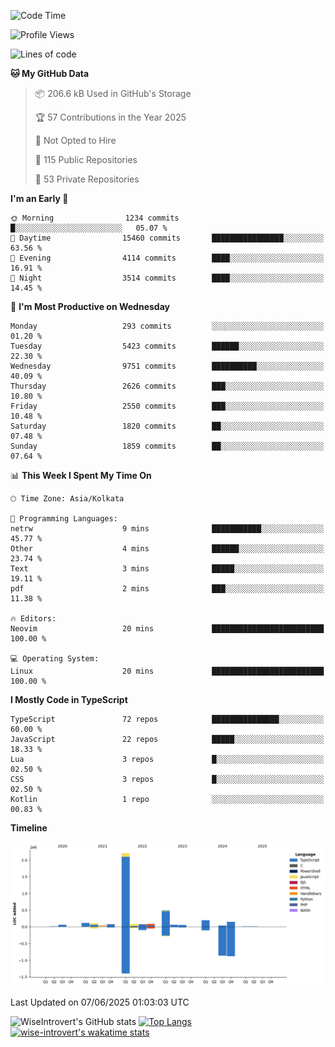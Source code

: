 <!--START_SECTION:waka-->
![Code Time](http://img.shields.io/badge/Code%20Time-2%2C341%20hrs%203%20mins-blue)

![Profile Views](http://img.shields.io/badge/Profile%20Views-0-blue)

![Lines of code](https://img.shields.io/badge/From%20Hello%20World%20I%27ve%20Written-3.8%20million%20lines%20of%20code-blue)

**🐱 My GitHub Data** 

> 📦 206.6 kB Used in GitHub's Storage 
 > 
> 🏆 57 Contributions in the Year 2025
 > 
> 🚫 Not Opted to Hire
 > 
> 📜 115 Public Repositories 
 > 
> 🔑 53 Private Repositories 
 > 
**I'm an Early 🐤** 

```text
🌞 Morning                1234 commits        █░░░░░░░░░░░░░░░░░░░░░░░░   05.07 % 
🌆 Daytime                15460 commits       ████████████████░░░░░░░░░   63.56 % 
🌃 Evening                4114 commits        ████░░░░░░░░░░░░░░░░░░░░░   16.91 % 
🌙 Night                  3514 commits        ████░░░░░░░░░░░░░░░░░░░░░   14.45 % 
```
📅 **I'm Most Productive on Wednesday** 

```text
Monday                   293 commits         ░░░░░░░░░░░░░░░░░░░░░░░░░   01.20 % 
Tuesday                  5423 commits        ██████░░░░░░░░░░░░░░░░░░░   22.30 % 
Wednesday                9751 commits        ██████████░░░░░░░░░░░░░░░   40.09 % 
Thursday                 2626 commits        ███░░░░░░░░░░░░░░░░░░░░░░   10.80 % 
Friday                   2550 commits        ███░░░░░░░░░░░░░░░░░░░░░░   10.48 % 
Saturday                 1820 commits        ██░░░░░░░░░░░░░░░░░░░░░░░   07.48 % 
Sunday                   1859 commits        ██░░░░░░░░░░░░░░░░░░░░░░░   07.64 % 
```


📊 **This Week I Spent My Time On** 

```text
🕑︎ Time Zone: Asia/Kolkata

💬 Programming Languages: 
netrw                    9 mins              ███████████░░░░░░░░░░░░░░   45.77 % 
Other                    4 mins              ██████░░░░░░░░░░░░░░░░░░░   23.74 % 
Text                     3 mins              █████░░░░░░░░░░░░░░░░░░░░   19.11 % 
pdf                      2 mins              ███░░░░░░░░░░░░░░░░░░░░░░   11.38 % 

🔥 Editors: 
Neovim                   20 mins             █████████████████████████   100.00 % 

💻 Operating System: 
Linux                    20 mins             █████████████████████████   100.00 % 
```

**I Mostly Code in TypeScript** 

```text
TypeScript               72 repos            ███████████████░░░░░░░░░░   60.00 % 
JavaScript               22 repos            █████░░░░░░░░░░░░░░░░░░░░   18.33 % 
Lua                      3 repos             █░░░░░░░░░░░░░░░░░░░░░░░░   02.50 % 
CSS                      3 repos             █░░░░░░░░░░░░░░░░░░░░░░░░   02.50 % 
Kotlin                   1 repo              ░░░░░░░░░░░░░░░░░░░░░░░░░   00.83 % 
```



**Timeline**

![Lines of Code chart](https://raw.githubusercontent.com/wise-introvert/wise-introvert/master/assets/bar_graph.png)


 Last Updated on 07/06/2025 01:03:03 UTC
<!--END_SECTION:waka-->

![WiseIntrovert's GitHub stats](https://github-readme-stats.vercel.app/api?username=wise-introvert&count_private=true&show_icons=true)
[![Top Langs](https://github-readme-stats.vercel.app/api/top-langs/?username=wise-introvert&langs_count=10)](https://github.com/anuraghazra/github-readme-stats)
[![wise-introvert's wakatime stats](https://github-readme-stats.vercel.app/api/wakatime?username=wiseintrovert)](https://github.com/anuraghazra/github-readme-stats)
